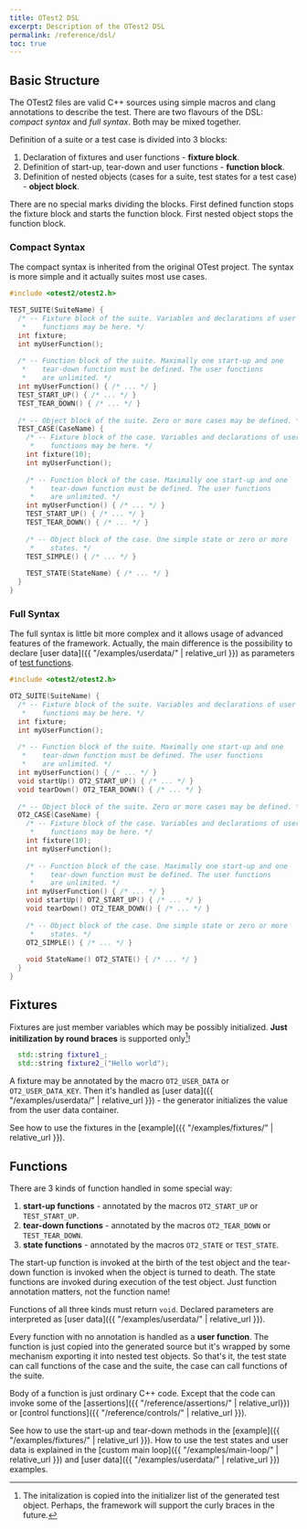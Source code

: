 ```yaml
---
title: OTest2 DSL
excerpt: Description of the OTest2 DSL
permalink: /reference/dsl/
toc: true
---
```


## Basic Structure

The OTest2 files are valid C++ sources using simple macros and clang annotations
to describe the test. There are two flavours of the DSL: _compact syntax_
and _full syntax_. Both may be mixed together.

Definition of a suite or a test case is divided into 3 blocks:
  1. Declaration of fixtures and user functions - **fixture block**.
  2. Definition of start-up, tear-down and user functions - **function block**.
  3. Definition of nested objects (cases for a suite, test states for
     a test case) - **object block**.
     
There are no special marks dividing the blocks. First defined function
stops the fixture block and starts the function block. First nested
object stops the function block. 

### Compact Syntax

The compact syntax is inherited from the original OTest project. The syntax
is more simple and it actually suites most use cases.
 
```c++
#include <otest2/otest2.h>

TEST_SUITE(SuiteName) {
  /* -- Fixture block of the suite. Variables and declarations of user
   *    functions may be here. */
  int fixture;
  int myUserFunction();
  
  /* -- Function block of the suite. Maximally one start-up and one
   *    tear-down function must be defined. The user functions
   *    are unlimited. */
  int myUserFunction() { /* ... */ }
  TEST_START_UP() { /* ... */ }
  TEST_TEAR_DOWN() { /* ... */ }
  
  /* -- Object block of the suite. Zero or more cases may be defined. */
  TEST_CASE(CaseName) {
    /* -- Fixture block of the case. Variables and declarations of user
     *    functions may be here. */
    int fixture(10);
    int myUserFunction();
    
    /* -- Function block of the case. Maximally one start-up and one
     *    tear-down function must be defined. The user functions
     *    are unlimited. */
    int myUserFunction() { /* ... */ }
    TEST_START_UP() { /* ... */ }
    TEST_TEAR_DOWN() { /* ... */ }
    
    /* -- Object block of the case. One simple state or zero or more
     *    states. */
    TEST_SIMPLE() { /* ... */ }
    
    TEST_STATE(StateName) { /* ... */ }
  }
}
```

### Full Syntax

The full syntax is little bit more complex and it allows usage of advanced
features of the framework. Actually, the main difference is the possibility
to declare [user data]({{ "/examples/userdata/" | relative_url }}) as parameters
of [test functions](#test-functions).

```c++
#include <otest2/otest2.h>

OT2_SUITE(SuiteName) {
  /* -- Fixture block of the suite. Variables and declarations of user
   *    functions may be here. */
  int fixture;
  int myUserFunction();
  
  /* -- Function block of the suite. Maximally one start-up and one
   *    tear-down function must be defined. The user functions
   *    are unlimited. */
  int myUserFunction() { /* ... */ }
  void startUp() OT2_START_UP() { /* ... */ }
  void tearDown() OT2_TEAR_DOWN() { /* ... */ }
  
  /* -- Object block of the suite. Zero or more cases may be defined. */
  OT2_CASE(CaseName) {
    /* -- Fixture block of the case. Variables and declarations of user
     *    functions may be here. */
    int fixture(10);
    int myUserFunction();
    
    /* -- Function block of the case. Maximally one start-up and one
     *    tear-down function must be defined. The user functions
     *    are unlimited. */
    int myUserFunction() { /* ... */ }
    void startUp() OT2_START_UP() { /* ... */ }
    void tearDown() OT2_TEAR_DOWN() { /* ... */ }
    
    /* -- Object block of the case. One simple state or zero or more
     *    states. */
    OT2_SIMPLE() { /* ... */ }
    
    void StateName() OT2_STATE() { /* ... */ }
  }
}
```

## Fixtures

Fixtures are just member variables which may be possibly initialized. **Just
initilization by round braces** is supported only[^1]!

```c++
  std::string fixture1_;
  std::string fixture2_("Hello world");
```

A fixture may be annotated by the macro `OT2_USER_DATA` or `OT2_USER_DATA_KEY`.
Then it's handled as [user data]({{ "/examples/userdata/" | relative_url }}) -
the generator initializes the value from the user data container. 

See how to use the fixtures in the [example]({{ "/examples/fixtures/" | relative_url }}).

## Functions

There are 3 kinds of function handled in some special way:

  1. **start-up functions** - annotated by the macros `OT2_START_UP` or
     `TEST_START_UP`.
  2. **tear-down functions** - annotated by the macros `OT2_TEAR_DOWN` or
     `TEST_TEAR_DOWN`.
  3. **state functions** - annotated by the macros `OT2_STATE` or
     `TEST_STATE`.

The start-up function is invoked at the birth of the test object and
the tear-down function is invoked when the object is turned to death.
The state functions are invoked during execution of the test object.
Just function annotation matters, not the function name!

Functions of all three kinds must return `void`. Declared parameters are
interpreted as [user data]({{ "/examples/userdata/" | relative_url }}).

Every function with no annotation is handled as a **user function**. The function
is just copied into the generated source but it's wrapped by some mechanism
exporting it into nested test objects. So that's it, the test state
can call functions of the case and the suite, the case can call functions
of the suite. 

Body of a function is just ordinary C++ code. Except that the code can
invoke some of the [assertions]({{ "/reference/assertions/" | relative_url}})
or [control functions]({{ "/reference/controls/" | relative_url }}).

See how to use the start-up and tear-down methods in
the [example]({{ "/examples/fixtures/" | relative_url }}).
How to use the test states and user data is explained in the 
[custom main loop]({{ "/examples/main-loop/" | relative_url }})
and [user data]({{ "/examples/userdata/" | relative_url }}) examples. 

[^1]: The initalization is copied into the initializer list of the generated
      test object. Perhaps, the framework will support the curly braces in
      the future.
